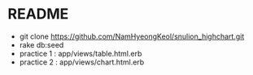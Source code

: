 # README

* git clone https://github.com/NamHyeongKeol/snulion_highchart.git
* rake db:seed
* practice 1 : app/views/table.html.erb
* practice 2 : app/views/chart.html.erb
